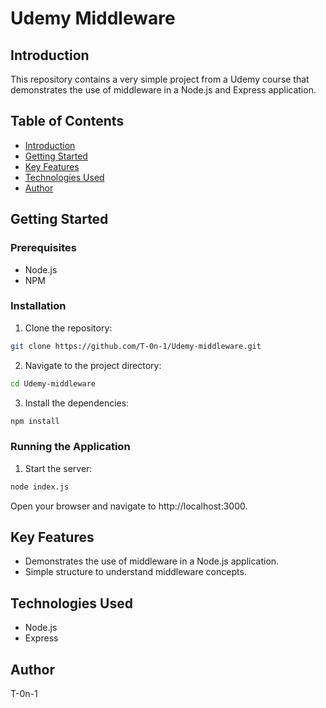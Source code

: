 # Udemy Middleware

## Introduction
This repository contains a very simple project from a Udemy course that demonstrates the use of middleware in a Node.js and Express application.

## Table of Contents
- [Introduction](#introduction)
- [Getting Started](#getting-started)
- [Key Features](#key-features)
- [Technologies Used](#technologies-used)
- [Author](#author)

## Getting Started

### Prerequisites
- Node.js
- NPM

### Installation
1. Clone the repository:
  ```bash
  git clone https://github.com/T-0n-1/Udemy-middleware.git
```
2. Navigate to the project directory:
  ```bash
  cd Udemy-middleware
```
3. Install the dependencies:
  ```bash
  npm install
```
### Running the Application
1. Start the server:
  ```bash
  node index.js
```
Open your browser and navigate to http://localhost:3000.

## Key Features

- Demonstrates the use of middleware in a Node.js application.
- Simple structure to understand middleware concepts.

## Technologies Used

- Node.js
- Express

## Author

T-0n-1
